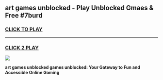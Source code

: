 
## art games unblocked - Play Unblocked Gmaes & Free #7burd
<h3>
<a href="https://news.freeplayer.one?title=art_games_unblocked&ref=03M">CLICK TO PLAY</a></h3>
<hr>

<h3>
<a href="https://news.freeplayer.one?title=art_games_unblocked&ref=03M">CLICK 2 PLAY</a>
  
</h3>

<a href="https://news.freeplayer.one?title=art_games_unblocked&ref=03M"><img src="https://clearcache.store/games.png"></a>


**art games unblocked games unblocked: Your Gateway to Fun and Accessible Online Gaming**
